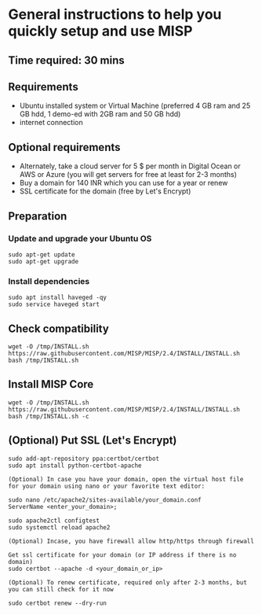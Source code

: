 # General instructions to help you quickly setup and use MISP

## Time required: 30 mins

## Requirements
 - Ubuntu installed system or Virtual Machine (preferred 4 GB ram and 25 GB hdd, 1 demo-ed with 2GB ram and 50 GB hdd)
 - internet connection

## Optional requirements
 - Alternately, take a cloud server for 5 $ per month in Digital Ocean or AWS or Azure (you will get servers for free at least for 2-3 months)
 - Buy a domain for 140 INR which you can use for a year or renew
 - SSL certificate for the domain (free by Let's Encrypt)
 
 
## Preparation 
### Update and upgrade your Ubuntu OS
```
sudo apt-get update
sudo apt-get upgrade
```
### Install dependencies
```
sudo apt install haveged -qy
sudo service haveged start
```

## Check compatibility
```
wget -O /tmp/INSTALL.sh https://raw.githubusercontent.com/MISP/MISP/2.4/INSTALL/INSTALL.sh
bash /tmp/INSTALL.sh
```

## Install MISP Core
```
wget -O /tmp/INSTALL.sh https://raw.githubusercontent.com/MISP/MISP/2.4/INSTALL/INSTALL.sh
bash /tmp/INSTALL.sh -c
```

## (Optional) Put SSL (Let's Encrypt)
```
sudo add-apt-repository ppa:certbot/certbot
sudo apt install python-certbot-apache
 
(Optional) In case you have your domain, open the virtual host file for your domain using nano or your favorite text editor:

sudo nano /etc/apache2/sites-available/your_domain.conf
ServerName <enter_your_domain>;

sudo apache2ctl configtest
sudo systemctl reload apache2

(Optional) Incase, you have firewall allow http/https through firewall

Get ssl certificate for your domain (or IP address if there is no domain)
sudo certbot --apache -d <your_domain_or_ip>

(Optional) To renew certificate, required only after 2-3 months, but you can still check for it now

sudo certbot renew --dry-run
```